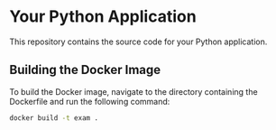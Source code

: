 # Your Python Application

This repository contains the source code for your Python application.

## Building the Docker Image

To build the Docker image, navigate to the directory containing the Dockerfile and run the following command:

```bash
docker build -t exam .